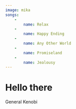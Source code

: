 ```yaml
---
image: mika
songs:
    -
        name: Relax
    -
        name: Happy Ending
    -
        name: Any Other World
    -
        name: Promiseland
    -
        name: Jealousy
---
```

# Hello there

General Kenobi